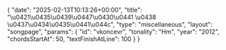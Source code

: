 {
    "date": "2025-02-13T10:13:26+00:00",
    "title": "\u0421\u0435\u0439\u0447\u0430\u0441 \u0438 \u0437\u0434\u0435\u0441\u044c",
    "type": "miscellaneous",
    "layout": "songpage",
    "params": {
        "id": "vkoncevr",
        "tonality": "Hm",
        "year": "2012",
        "chordsStartAt": 50,
        "textFinishAtLine": 100
    }
}